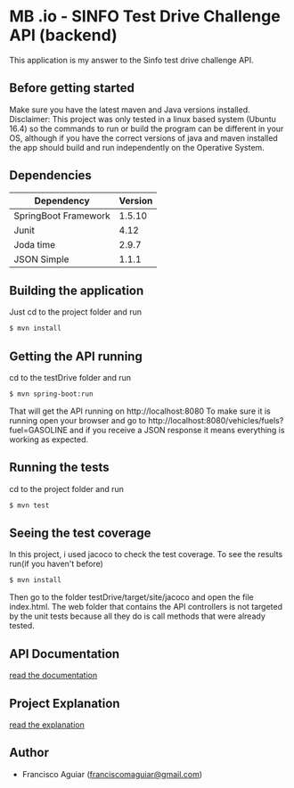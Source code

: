 # MB .io - SINFO Test Drive Challenge API (backend)

This application is my answer to the Sinfo test drive challenge API.

## Before getting started
Make sure you have the latest maven and Java versions installed.
Disclaimer:
This project was only tested in a linux based system (Ubuntu 16.4) so the commands to run or build the program can be different in your OS, although if you have the correct versions of java and maven installed the app should build and run independently on the Operative System.

## Dependencies
Dependency | Version
------------- | -------------
SpringBoot Framework | 1.5.10
Junit | 4.12
Joda time | 2.9.7
JSON Simple | 1.1.1

## Building the application
Just cd to the project folder and run
```sh
$ mvn install
```
## Getting the API running
cd to the testDrive folder and run
```sh
$ mvn spring-boot:run
```
That will get the API running on http://localhost:8080
To make sure it is running open your browser and go to http://localhost:8080/vehicles/fuels?fuel=GASOLINE and if you receive a JSON response it means everything is working as expected.

## Running the tests
cd to the project folder and run
```sh
$ mvn test
```

## Seeing the test coverage
In this project, i used jacoco to check the test coverage.
To see the results run(if you haven't before)
```sh
$ mvn install
```
Then go to the folder testDrive/target/site/jacoco and open the file index.html.
The web folder that contains the API controllers is not targeted by the unit tests because all they do is call methods that were already tested.

## API Documentation
[read the documentation](Doc.md)

## Project Explanation
[read the explanation](Explain.md)

## Author
- Francisco Aguiar (franciscomaguiar@gmail.com)
